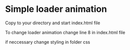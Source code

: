 # Simple loader animation 

Copy to your directory and start index.html file

To change loader animation change line 8 in index.html file

if neccessary change styling in folder css 

